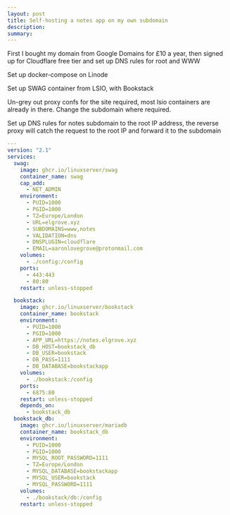 ```yaml
---
layout: post
title: Self-hosting a notes app on my own subdomain
description: 
summary: 
---
```


First I bought my domain from Google Domains for £10 a year, then signed up for Cloudflare free tier and set up DNS rules for root and WWW

Set up docker-compose on Linode

Set up SWAG container from LSIO, with Bookstack

Un-grey out proxy confs for the site required, most lsio containers are already in there. Change the subdomain where required.

Set up DNS rules for notes subdomain to the root IP address, the reverse proxy will catch the request to the root IP and forward it to the subdomain

```yaml
---
version: "2.1"
services:
  swag:
    image: ghcr.io/linuxserver/swag
    container_name: swag
    cap_add:
      - NET_ADMIN
    environment:
      - PUID=1000
      - PGID=1000
      - TZ=Europe/London
      - URL=elgrove.xyz
      - SUBDOMAINS=www,notes
      - VALIDATION=dns
      - DNSPLUGIN=cloudflare
      - EMAIL=aaronlovegrove@protonmail.com
    volumes:
      - ./config:/config
    ports:
      - 443:443
      - 80:80
    restart: unless-stopped

  bookstack:
    image: ghcr.io/linuxserver/bookstack
    container_name: bookstack
    environment:
      - PUID=1000
      - PGID=1000
      - APP_URL=https://notes.elgrove.xyz
      - DB_HOST=bookstack_db
      - DB_USER=bookstack
      - DB_PASS=1111
      - DB_DATABASE=bookstackapp
    volumes:
      - ./bookstack:/config
    ports:
      - 6875:80
    restart: unless-stopped
    depends_on:
      - bookstack_db
  bookstack_db:
    image: ghcr.io/linuxserver/mariadb
    container_name: bookstack_db
    environment:
      - PUID=1000
      - PGID=1000
      - MYSQL_ROOT_PASSWORD=1111
      - TZ=Europe/London
      - MYSQL_DATABASE=bookstackapp
      - MYSQL_USER=bookstack
      - MYSQL_PASSWORD=1111
    volumes:
      - ./bookstack/db:/config
    restart: unless-stopped


```